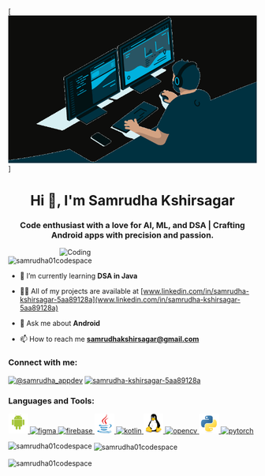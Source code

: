 
[![MasterHead](https://raw.githubusercontent.com/Potential17/Potential17/master/user%20(2).gif)]
<h1 align="center">Hi 👋, I'm Samrudha Kshirsagar</h1>
<h3 align="center">Code enthusiast with a love for AI, ML, and DSA | Crafting Android apps with precision and passion.</h3>
<img align="right" alt="Coding" width="400" src="[[https://developer.android.com/static/images/shared/pointing-1.gif](https://cdn.dribbble.com/users/3164336/screenshots/10777934/media/a43ba34be991695b2ac0e4475d913d17.gif)](https://i.pinimg.com/originals/79/51/03/795103e387b673f8762a2e92c705ce56.gif)">


<p align="left"> <img src="https://komarev.com/ghpvc/?username=samrudha01codespace&label=Profile%20views&color=0e75b6&style=flat" alt="samrudha01codespace" /> </p>

- 🌱 I’m currently learning **DSA in Java**

- 👨‍💻 All of my projects are available at [www.linkedin.com/in/samrudha-kshirsagar-5aa89128a](www.linkedin.com/in/samrudha-kshirsagar-5aa89128a)

- 💬 Ask me about **Android**

- 📫 How to reach me **samrudhakshirsagar@gmail.com**

<h3 align="left">Connect with me:</h3>
<p align="left">
<a href="https://twitter.com/@samrudha_appdev" target="blank"><img align="center" src="https://raw.githubusercontent.com/rahuldkjain/github-profile-readme-generator/master/src/images/icons/Social/twitter.svg" alt="@samrudha_appdev" height="30" width="40" /></a>
<a href="https://linkedin.com/in/samrudha-kshirsagar-5aa89128a" target="blank"><img align="center" src="https://raw.githubusercontent.com/rahuldkjain/github-profile-readme-generator/master/src/images/icons/Social/linked-in-alt.svg" alt="samrudha-kshirsagar-5aa89128a" height="30" width="40" /></a>
</p>

<h3 align="left">Languages and Tools:</h3>
<p align="left"> <a href="https://developer.android.com" target="_blank" rel="noreferrer"> <img src="https://raw.githubusercontent.com/devicons/devicon/master/icons/android/android-original-wordmark.svg" alt="android" width="40" height="40"/> </a> <a href="https://www.figma.com/" target="_blank" rel="noreferrer"> <img src="https://www.vectorlogo.zone/logos/figma/figma-icon.svg" alt="figma" width="40" height="40"/> </a> <a href="https://firebase.google.com/" target="_blank" rel="noreferrer"> <img src="https://www.vectorlogo.zone/logos/firebase/firebase-icon.svg" alt="firebase" width="40" height="40"/> </a> <a href="https://www.java.com" target="_blank" rel="noreferrer"> <img src="https://raw.githubusercontent.com/devicons/devicon/master/icons/java/java-original.svg" alt="java" width="40" height="40"/> </a> <a href="https://kotlinlang.org" target="_blank" rel="noreferrer"> <img src="https://www.vectorlogo.zone/logos/kotlinlang/kotlinlang-icon.svg" alt="kotlin" width="40" height="40"/> </a> <a href="https://www.linux.org/" target="_blank" rel="noreferrer"> <img src="https://raw.githubusercontent.com/devicons/devicon/master/icons/linux/linux-original.svg" alt="linux" width="40" height="40"/> </a> <a href="https://opencv.org/" target="_blank" rel="noreferrer"> <img src="https://www.vectorlogo.zone/logos/opencv/opencv-icon.svg" alt="opencv" width="40" height="40"/> </a> <a href="https://www.python.org" target="_blank" rel="noreferrer"> <img src="https://raw.githubusercontent.com/devicons/devicon/master/icons/python/python-original.svg" alt="python" width="40" height="40"/> </a> <a href="https://pytorch.org/" target="_blank" rel="noreferrer"> <img src="https://www.vectorlogo.zone/logos/pytorch/pytorch-icon.svg" alt="pytorch" width="40" height="40"/> </a> </p>

<p><img align="left" src="https://github-readme-stats.vercel.app/api/top-langs?username=samrudha01codespace&show_icons=true&locale=en&layout=compact" alt="samrudha01codespace" /></p>

<p>&nbsp;<img align="center" src="https://github-readme-stats.vercel.app/api?username=samrudha01codespace&show_icons=true&locale=en" alt="samrudha01codespace" /></p>

<p><img align="center" src="https://github-readme-streak-stats.herokuapp.com/?user=samrudha01codespace&" alt="samrudha01codespace" /></p>
